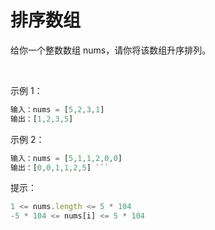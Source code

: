 # 排序数组

给你一个整数数组 nums，请你将该数组升序排列。

 

示例 1：

```javascript
输入：nums = [5,2,3,1]
输出：[1,2,3,5]
```

示例 2：
```javascript
输入：nums = [5,1,1,2,0,0]
输出：[0,0,1,1,2,5] ```
```

提示：
```javascript
1 <= nums.length <= 5 * 104
-5 * 104 <= nums[i] <= 5 * 104
```
